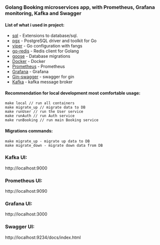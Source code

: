### Golang Booking microservices app, with Prometheus, Grafana monitoring, Kafka and Swagger

#### List of what i used in project:
* [sql](https://pkg.go.dev/database/sql) - Extensions to database/sql.
* [pgx](https://github.com/jackc/pgx) - PostgreSQL driver and toolkit for Go
* [viper](https://github.com/spf13/viper) - Go configuration with fangs
* [go-redis](https://github.com/go-redis/redis) - Redis client for Golang
* [goose](https://github.com/pressly/goose) - Database migrations
* [Docker](https://www.docker.com/) - Docker
* [Prometheus](https://prometheus.io/) - Prometheus
* [Grafana](https://grafana.com/) - Grafana
* [Gin-swagger](https://github.com/swaggo/gin-swagger) - swagger for gin
* [Kafka](https://kafka.apache.org/) - kafka message broker

#### Recommendation for local development most comfortable usage:
    make local // run all containers
    make migrate_up // migrate data to DB
    make runUser // run the User service
    make runAuth // run Auth service
    make runBooking // run main Booking service

#### Migrations commands:
    make migrate_up - migrate up data to DB
    make migrate_down - migrate down data from DB

### Kafka UI:

http://localhost:9000

### Prometheus UI:

http://localhost:9090

### Grafana UI:

http://localhost:3000

### Swagger UI:

http://localhost:9234/docs/index.html

